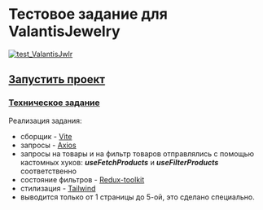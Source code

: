 # Тестовое задание для ValantisJewelry
[![test_ValantisJwlr](https://github.com/JohnnyStorm19/test_ValantisJwlry/actions/workflows/web.yml/badge.svg)](https://github.com/JohnnyStorm19/test_ValantisJwlry/actions/workflows/web.yml)
## [Запустить проект](https://johnnystorm19.github.io/test_ValantisJwlry/)
### [Техническое задание](https://github.com/ValantisJewelry/TestTaskValantis)
Реализация задания:
- сборщик -  [Vite](https://vitejs.dev/)
- запросы - [Axios](https://axios-http.com/ru/)
- запросы на товары и на фильтр товаров отправлялись с помощью кастомных хуков: ***useFetchProducts*** и ***useFilterProducts*** соответственно 
- состояние фильтров - [Redux-toolkit](https://redux-toolkit.js.org/)
- стилизация -  [Tailwind](https://tailwindcss.com/)
- выводится только от 1 страницы до 5-ой, это сделано специально. 